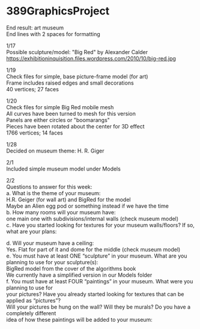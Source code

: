# 389GraphicsProject  
End result: art museum  
End lines with 2 spaces for formatting  

1/17  
Possible sculpture/model: "Big Red" by Alexander Calder  
  https://exhibitioninquisition.files.wordpress.com/2010/10/big-red.jpg  

1/19  
Check files for simple, base picture-frame model (for art)  
  Frame includes raised edges and small decorations  
  40 vertices; 27 faces  

1/20  
Check files for simple Big Red mobile mesh  
  All curves have been turned to mesh for this version  
  Panels are either circles or "boomarangs"   
  Pieces have been rotated about the center for 3D effect  
  1766 vertices; 14 faces  

1/28  
Decided on museum theme: H. R. Giger  

2/1  
Included simple museum model under Models  



2/2  
Questions to answer for this week:  
a. What is the theme of your museum:  
    H.R. Geiger (for wall art) and BigRed for the model  
    Maybe an Alien egg pod or something instead if we have the time  
b. How many rooms will your museum have:  
    one main one with subdivisions/internal walls (check museum model)  
c. Have you started looking for textures for your museum walls/floors? If so, what are your plans:  
    
d. Will your museum have a ceiling:   
    Yes. Flat for part of it and dome for the middle (check museum model)  
e. You must have at least ONE “sculpture” in your museum. What are you planning to use for
 your sculpture(s):  
    BigRed model from the cover of the algorithms book  
    We currently have a simplified version in our Models folder  
f. You must have at least FOUR “paintings” in your museum. What were you planning to use for  
 your pictures? Have you already started looking for textures that can be applied as “pictures”?  
 Will your pictures be hung on the wall? Will they be murals? Do you have a completely different  
 idea of how these paintings will be added to your museum:  
    
    
